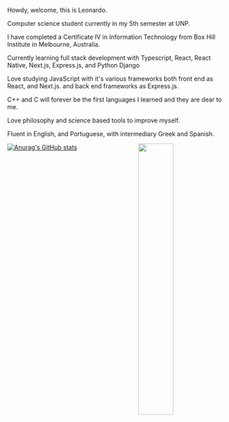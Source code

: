 Howdy, welcome, this is Leonardo.

Computer science student currently in my 5th semester at UNP. 

I have completed a Certificate IV in Information Technology from Box Hill Institute in Melbourne, Australia.

Currently learning full stack development with Typescript, React, React Native, Next.js, Express.js, and Python Django

Love studying JavaScript with it's various frameworks both front end as React, and Next.js. and back end frameworks as Express.js.

C++ and C will forever be the first languages I learned and they are dear to me.



Love philosophy and science based tools to improve myself.

Fluent in English, and Portuguese, with intermediary Greek and Spanish.

<img align="right" width="40%" height="40%"  src="https://img.freepik.com/premium-vector/programmer-with-code-cat-book-coffee-vector-clip-art-illustration_138676-92.jpg?w=2000">



[![Anurag's GitHub stats](https://github-readme-stats.vercel.app/api?username=leonardodiasc)](https://github.com/leonardodiasc/github-readme-stats)
